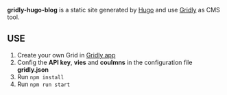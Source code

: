 **gridly-hugo-blog** is a static site generated by [Hugo](http://gohugo.io/) and use [Gridly](www.gridly.com) as CMS tool.

## USE

1. Create your own Grid in [Gridly app](www.app.gridly.com)
2. Config the **API key**, **vies** and **coulmns** in the configuration file **gridly.json**
3. Run `npm install`
4. Run `npm run start`